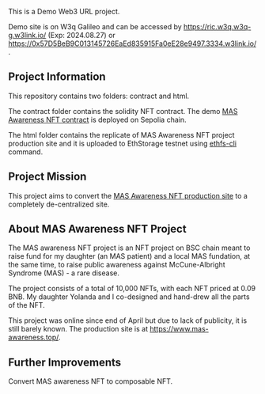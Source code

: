 This is a Demo Web3 URL project.

Demo site is on W3q Galileo and can be accessed by https://ric.w3q.w3q-g.w3link.io/ (Exp: 2024.08.27) or https://0x57D5BeB9C013145726EaEd835915Fa0eE28e9497.3334.w3link.io/.

## Project Information

This repository contains two folders: contract and html.

The contract folder contains the solidity NFT contract.
The demo [MAS Awareness NFT contract](https://sepolia.etherscan.io/address/0xFbe2C067Eb95b2100f848625e925BeE1eBCBfA90#code) is deployed on Sepolia chain.

The html folder contains the replicate of MAS Awareness NFT project production site and it is uploaded to EthStorage testnet using [ethfs-cli](https://github.com/ethstorage/ethfs-cli/) command.

## Project Mission

This project aims to convert the [MAS Awareness NFT production site](https://www.mas-awareness.top/) to a completely de-centralized site.

## About MAS Awareness NFT Project

The MAS awareness NFT project is an NFT project on BSC chain meant to raise fund for my daughter (an MAS patient) and a local MAS fundation, at the same time, to raise public awareness against McCune-Albright Syndrome (MAS) - a rare disease.

The project consists of a total of 10,000 NFTs, with each NFT priced at 0.09 BNB. My daughter Yolanda and I co-designed and hand-drew all the parts of the NFT.

This project was online since end of April but due to lack of publicity, it is still barely known. The production site is at https://www.mas-awareness.top/.

## Further Improvements

Convert MAS awareness NFT to composable NFT.
